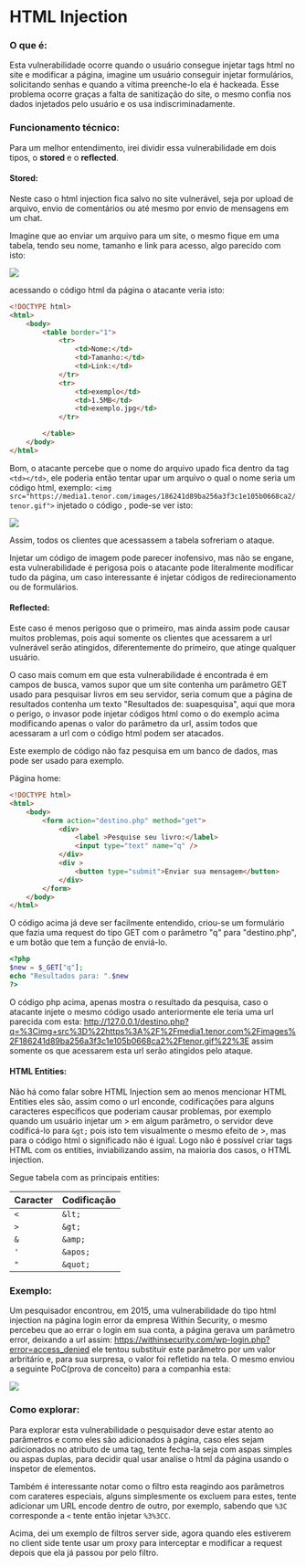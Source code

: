 # HTML Injection

### O que é:

Esta vulnerabilidade ocorre quando o usuário consegue injetar tags html no site e modificar a página, imagine um usuário conseguir injetar formulários, solicitando senhas e quando a vítima preenche-lo ela é hackeada. Esse problema ocorre graças a falta de sanitização do site, o mesmo confia nos dados injetados pelo usuário e os usa indiscriminadamente.


### Funcionamento técnico:

Para um melhor entendimento, irei dividir essa vulnerabilidade em dois tipos, o **stored** e o **reflected**.

#### Stored:

Neste caso o html injection fica salvo no site vulnerável, seja por upload de arquivo, envio de comentários ou até mesmo por envio de mensagens em um chat.

Imagine que ao enviar um arquivo para um site, o mesmo fique em uma tabela, tendo seu nome, tamanho e link para acesso, algo parecido com isto:

![](https://i.imgur.com/GMPGeM9.png)

acessando o código html da página o atacante veria isto:
```html
<!DOCTYPE html>
<html>
	<body>
		<table border="1">
			<tr>
				<td>Nome:</td>
				<td>Tamanho:</td>
				<td>Link:</td>
			</tr>
			<tr>
				<td>exemplo</td>
				<td>1.5MB</td>
				<td>exemplo.jpg</td>
			</tr>

		</table>
	</body>
</html>
```

Bom, o atacante percebe que o nome do arquivo upado fica dentro da tag ```<td></td>```, ele poderia então tentar upar um arquivo o qual o nome seria um código html, exemplo: ```<img src="https://media1.tenor.com/images/186241d89ba256a3f3c1e105b0668ca2/tenor.gif">``` injetado o código , pode-se ver isto:

![](https://i.imgur.com/FbhDNvn.jpg)

Assim, todos os clientes que acessassem a tabela sofreriam o ataque.

Injetar um código de imagem pode parecer inofensivo, mas não se engane, esta vulnerabilidade é perigosa pois o atacante pode literalmente modificar tudo da página, um caso interessante é injetar códigos de redirecionamento ou de formulários.

#### Reflected:

Este caso é menos perigoso que o primeiro, mas ainda assim pode causar muitos problemas, pois aqui somente os clientes que acessarem a url vulnerável serão atingidos, diferentemente do primeiro, que atinge qualquer usuário.

O caso mais comum em que esta vulnerabilidade é encontrada é em campos de busca, vamos supor que um site contenha um parâmetro GET usado para pesquisar livros em seu servidor, seria comum que a página de resultados contenha um texto "Resultados de: suapesquisa", aqui que mora o perigo, o invasor pode injetar códigos html como o do exemplo acima modificando apenas o valor do parâmetro da url, assim todos que acessaram a url com o código html podem ser atacados.

Este exemplo de código não faz pesquisa em um banco de dados, mas pode ser usado para exemplo.

Página home:
```html
<!DOCTYPE html>
<html>
	<body>
		<form action="destino.php" method="get">
			<div>
				<label >Pesquise seu livro:</label>
				<input type="text" name="q" />
			</div>
			<div >
				<button type="submit">Enviar sua mensagem</button>
			</div>
		</form>
	</body>
</html>
```

O código acima já deve ser facilmente entendido, criou-se um formulário que fazia uma request do tipo GET com o parâmetro "q" para "destino.php", e um botão que tem a função de enviá-lo.

```php
<?php
$new = $_GET["q"];
echo "Resultados para: ".$new
?>
```

O código php acima, apenas mostra o resultado da pesquisa, caso o atacante injete o mesmo código usado anteriormente ele teria uma url parecida com esta:
http://127.0.0.1/destino.php?q=%3Cimg+src%3D%22https%3A%2F%2Fmedia1.tenor.com%2Fimages%2F186241d89ba256a3f3c1e105b0668ca2%2Ftenor.gif%22%3E
assim somente os que acessarem esta url serão atingidos pelo ataque.

#### HTML Entities:

Não há como falar sobre HTML Injection sem ao menos mencionar HTML Entities eles são, assim como o url enconde, codificações para alguns caracteres específicos que poderiam causar problemas, por exemplo quando um usuário injetar um > em algum parâmetro, o servidor deve codificá-lo para ```&gt;``` pois isto tem visualmente o mesmo efeito de >, mas para o código html o significado não é igual. Logo não é possível criar tags HTML com os entities, inviabilizando assim, na maioria dos casos, o HTML injection.

Segue tabela com as principais entities:

Caracter | Codificação
---------|------------
```<```|```&lt;```
```>```|```&gt;```
```&```|```&amp;```
```'```|```&apos;```
```"```|```&quot;```


### Exemplo:

Um pesquisador encontrou, em 2015, uma vulnerabilidade do tipo html injection na página login error da empresa Within Security, o mesmo percebeu que ao errar o login em sua conta, a página gerava um parâmetro error, deixando a url assim: https://withinsecurity.com/wp-login.php?error=access_denied
 ele tentou substituir este parâmetro por um valor arbritário e, para sua surpresa, o valor foi refletido na tela. O mesmo enviou a seguinte PoC(prova de conceito) para a companhia esta:

![](https://hackerone-us-west-2-production-attachments.s3.us-west-2.amazonaws.com/000/069/550/9d3c0814dd1f8fcfdbaf311b1b6dc84df82a1a51/Text_Injection_OR_Content_Spoofing_Withinsecurity.jpg?response-content-disposition=attachment%3B%20filename%3D%22Text_Injection_OR_Content_Spoofing_Withinsecurity.jpg%22%3B%20filename%2A%3DUTF-8%27%27Text_Injection_OR_Content_Spoofing_Withinsecurity.jpg&response-content-type=image%2Fjpeg&X-Amz-Algorithm=AWS4-HMAC-SHA256&X-Amz-Credential=ASIAQGK6FURQ3VFKEHBW%2F20200515%2Fus-west-2%2Fs3%2Faws4_request&X-Amz-Date=20200515T020322Z&X-Amz-Expires=3600&X-Amz-SignedHeaders=host&X-Amz-Security-Token=IQoJb3JpZ2luX2VjEDgaCXVzLXdlc3QtMiJHMEUCIBN8dq6g%2FRcMTxJW%2BTFRtubEFlkiRw35NGe3NYmjR20mAiEAy%2FevEOL49Izbtmiu2tNrOKiMrCIle9BmN6HXovNagskqvQMIgf%2F%2F%2F%2F%2F%2F%2F%2F%2F%2FARABGgwwMTM2MTkyNzQ4NDkiDIiA1x1hV50Y4OJoiiqRA6dZojzQRP2jRyAQKsJvAR4AfYLVEyZGrX%2BdxdDiUWbj0aEFXEU2AOELKzjk%2BrNcD7%2FEgXyroXsidGBliTeyflgGTL1qkgMFDaCdSe0X85gLESs8IYmcjeuQm4b1VCxp7jDB92SB8NbJ87UuY5g9M4VwP%2FOzQpLeURtbB5mgk%2Bqvti7Sb2LebhlJINDSf%2BwIxfSBzbrQq5sqe9j5hvrVBvnk3DYp6%2BmM%2BD5tBqYT1734ubRVp7nZAsw0%2FqRImkt%2FpW3Kr3qY7sd%2Bc7%2BeKigh2RaHgp2vJ17IZmEUmw8Eon79X2j7oXkoRb4cNoh7FyppvB%2BNk7hefY9SFclNa5j1H6BGjQT%2BVsAj6R6vPP7EpD15Ef%2FUUJQJEOfHMHJXM0VIhphUkWIvfI60sUQ6Vyj6PIP3LeOLIv9rYgyAb%2BOtSzxgAe6HXRAwu8ieNwhePqHqdhoYu2qDqGUWOdAionve7LlUW090ica07y%2FZe8marvhZueaUFzx401FNzK7j3%2FvSsIuEl77OZrM1lPz%2Fz4j5eT4GMOm89%2FUFOusBLIr2DcsI%2FpR7gbfrzDx5tDFLWg3bBC5U6gGtG45vjwK8dmZCkp75bmO2GJ5OVOD03RFAa1zvWKLrBj5dPUtdB6d1PBBIhKjFrT6N0CxhkPfZIgcdu%2BwlnDm382TJIZfB6au5jQwPMjJ7qQ9yK0%2B3kCydT8lTDLRFXxe7tVYfCNA6qxw%2Fp5b2qXYS8zvjdH1RipS7oqHAkwXusePzhp6QbEeKBy%2BJjtkBpQGHPB8gkFHYhooqtA54j3RhuileFZ%2Bn6SEQeJrpoStDUI3xp4M0zKtFgT55HtU34uBEbUyxyezrhGnHQpMqLkBnPw%3D%3D&X-Amz-Signature=d03b6f242c4405d332f80d8b0e804ca847bd389d26e5caaca18df02c5885610d)


### Como explorar:

Para explorar esta vulnerabilidade o pesquisador deve estar atento ao parâmetros e como eles são adicionados à página, caso eles sejam adicionados no atributo de uma tag, tente fecha-la seja com aspas simples ou aspas duplas, para decidir qual usar analise o html da página usando o inspetor de elementos.

Também é interessante notar como o filtro esta reagindo aos parâmetros com carateres especiais, alguns simplesmente os excluem para estes, tente adicionar um URL encode dentro de outro, por exemplo, sabendo que ```%3C``` corresponde a ```<``` tente então injetar ```%3%3CC```.

Acima, dei um exemplo de filtros server side, agora quando eles estiverem no client side tente usar um proxy para interceptar e modificar a request depois que ela já passou por pelo filtro.
	